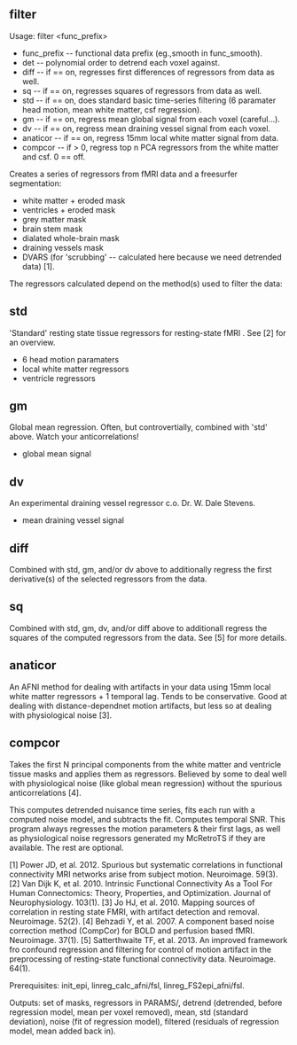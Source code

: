 filter
------
Usage: filter <func_prefix> <det> <std> <gm> <anaticor> <compcor> <compnum> <dv>

+ func_prefix -- functional data prefix (eg.,smooth in func_smooth). 
+ det -- polynomial order to detrend each voxel against. 
+ diff -- if == on, regresses first differences of regressors from data as well.
+ sq -- if == on, regresses squares of regressors from data as well.
+ std -- if == on, does standard basic time-series filtering (6 paramater head motion, mean white matter, csf regression).
+ gm -- if == on, regress mean global signal from each voxel (careful...). 
+ dv -- if == on, regress mean draining vessel signal from each voxel.
+ anaticor -- if == on, regress 15mm local white matter signal from data.
+ compcor -- if > 0, regress top n PCA regressors from the white matter and csf. 0 == off.

Creates a series of regressors from fMRI data and a freesurfer segmentation: 

+ white matter + eroded mask
+ ventricles + eroded mask
+ grey matter mask
+ brain stem mask
+ dialated whole-brain mask
+ draining vessels mask
+ DVARS (for 'scrubbing' -- calculated here because we need detrended data) [1].

The regressors calculated depend on the method(s) used to filter the data:

std
---
'Standard' resting state tissue regressors for resting-state fMRI . See [2] for an overview.

+ 6 head motion paramaters
+ local white matter regressors
+ ventricle regressors

gm
--
Global mean regression. Often, but controvertially, combined with 'std' above. Watch your anticorrelations!

+ global mean signal

dv
--
An experimental draining vessel regressor c.o. Dr. W. Dale Stevens. 

+ mean draining vessel signal

diff
----
Combined with std, gm, and/or dv above to additionally regress the first derivative(s) of the selected regressors from the data.

sq
--
Combined with std, gm, dv, and/or diff above to additionall regress the squares of the computed regressors from the data. See [5] for more details.

anaticor
--------
An AFNI method for dealing with artifacts in your data using 15mm local white matter regressors + 1 temporal lag. Tends to be conservative. Good at dealing with distance-dependnet motion artifacts, but less so at dealing with physiological noise [3].

compcor
-------
Takes the first N principal components from the white matter and ventricle tissue masks and applies them as regressors. Believed by some to deal well with physiological noise (like global mean regression) without the spurious anticorrelations [4]. 

This computes detrended nuisance time series, fits each run with a computed noise model, and subtracts the fit. Computes temporal SNR. This program always regresses the motion parameters \& their first lags, as well as physiological noise regressors generated my McRetroTS if they are available. The rest are optional.

[1] Power JD, et al. 2012. Spurious but systematic correlations in functional connectivity MRI networks arise from subject motion. Neuroimage. 59(3).
[2] Van Dijk K, et al. 2010. Intrinsic Functional Connectivity As a Tool For Human Connectomics: Theory, Properties, and Optimization. Journal of Neurophysiology. 103(1).
[3] Jo HJ, et al. 2010. Mapping sources of correlation in resting state FMRI, with artifact detection and removal. Neuroimage. 52(2).
[4] Behzadi Y, et al. 2007. A component based noise correction method (CompCor) for BOLD and perfusion based fMRI. Neuroimage. 37(1).
[5] Satterthwaite TF, et al. 2013. An improved framework fro confound regression and filtering for control of motion artifact in the preprocessing of resting-state functional connectivity data. Neuroimage. 64(1).

Prerequisites: init_epi, linreg_calc_afni/fsl, linreg_FS2epi_afni/fsl.

Outputs: set of masks, regressors in PARAMS/, detrend (detrended, before regression model, mean per voxel removed), mean, std (standard deviation), noise (fit of regression model), filtered (residuals of regression model, mean added back in).
